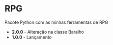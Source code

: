 # RPG
Pacote Python com as minhas ferramentas de RPG

- **2.0.0** - Alteração na classe Baralho
- **1.0.0** - Lançamento